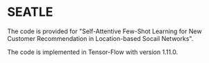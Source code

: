 # SEATLE
The code is provided for "Self-Attentive Few-Shot Learning for New Customer Recommendation in Location-based Socail Networks".

The code is implemented in Tensor-Flow with version 1.11.0.

